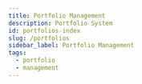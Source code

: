 ```yaml
---
title: Portfolio Management
description: Portfolio System
id: portfolios-index
slug: /portfolios
sidebar_label: Portfolio Management
tags:
  - portfolio
  - management
---
```

